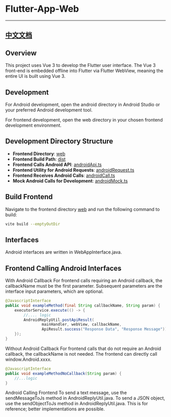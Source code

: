 # Flutter-App-Web

---
[中文文档](README.md)
---

## Overview

This project uses Vue 3 to develop the Flutter user interface. The Vue 3 front-end is embedded offline into Flutter via Flutter WebView, meaning the entire UI is built using Vue 3.

## Development
For Android development, open the android directory in Android Studio or your preferred Android development tool.

For frontend development, open the web directory in your chosen frontend development environment.

## Development Directory Structure

- **Frontend Directory**: [web](web)
- **Frontend Build Path**: [dist](dist)
- **Frontend Calls Android API**: [androidApi.ts](web/src/android/androidApi.ts)
- **Frontend Utility for Android Requests**: [androidRequest.ts](web/src/utils/androidRequest.ts)
- **Frontend Receives Android Calls**: [androidCall.ts](web/src/android/androidCall.ts)
- **Mock Android Calls for Development**: [androidMock.ts](web/src/android/androidMock.ts)

## Build Frontend

Navigate to the frontend directory [web](web) and run the following command to build:

```sh
vite build --emptyOutDir
```

## Interfaces

Android interfaces are written in WebAppInterface.java.

## Frontend Calling Android Interfaces

With Android Callback
For frontend calls requiring an Android callback, the callbackName must be the first parameter. Subsequent parameters are the interface input parameters, which are optional.

```java
@JavascriptInterface
public void exampleMethod(final String callbackName, String param) {
    executorService.execute(() -> {
        //.... logic
        AndroidReplyUtil.postApiResult(
                mainHandler, webView, callbackName, 
                ApiResult.success("Response Data", "Response Message"));
    });
}
```

Without Android Callback
For frontend calls that do not require an Android callback, the callbackName is not needed. The frontend can directly call window.Android.xxxx.

```java
@JavascriptInterface
public void exampleMethodNoCallback(String param) {
    //...logic
}
```

Android Calling Frontend
To send a text message, use the sendMessageToJs method in AndroidReplyUtil.java.
To send a JSON object, use the sendObjectToJs method in AndroidReplyUtil.java.
This is for reference; better implementations are possible.